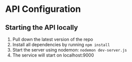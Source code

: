 # API Configuration

## Starting the API locally
1. Pull down the latest version of the repo
2. Install all dependencies by running `npm install`
3. Start the server using nodemon: `nodemon dev-server.js`
4. The service will start on localhost:9000
